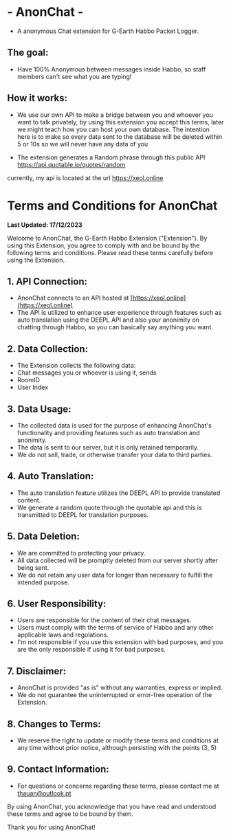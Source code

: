 # - AnonChat -

- A anonymous Chat extension for G-Earth Habbo Packet Logger.


## The goal:

- Have 100% Anonymous between messages inside Habbo, so staff members can't see what you are typing!

## How it works:

- We use our own API to make a bridge between you and whoever you want to talk privately, by using this extension you accept this terms, later we might teach how you can host your own
 database. The intention here is to make so every data sent to the database will be deleted within 5 or 10s so we will never have any data of you

- The extension generates a Random phrase through this public API https://api.quotable.io/quotes/random

currently, my api is located at the url https://xeol.online

# Terms and Conditions for AnonChat

**Last Updated: 17/12/2023**

Welcome to AnonChat, the G-Earth Habbo Extension ("Extension"). By using this Extension, you agree to comply with and be bound by the following terms and conditions. Please read these terms carefully before using the Extension.

## 1. API Connection:

- AnonChat connects to an API hosted at [https://xeol.online](https://xeol.online).
- The API is utilized to enhance user experience through features such as auto translation using the DEEPL API and also your anonimity on chatting through Habbo, so you can basically say anything you want.

## 2. Data Collection:

- The Extension collects the following data:
 - Chat messages you or whoever is using it, sends
 - RoomID
 - User Index

## 3. Data Usage:

- The collected data is used for the purpose of enhancing AnonChat's functionality and providing features such as auto translation and anonimity.
- The data is sent to our server, but it is only retained temporarily.
- We do not sell, trade, or otherwise transfer your data to third parties.

## 4. Auto Translation:

- The auto translation feature utilizes the DEEPL API to provide translated content.
- We generate a random quote through the quotable api and this is transmitted to DEEPL for translation purposes.

## 5. Data Deletion:

- We are committed to protecting your privacy.
- All data collected will be promptly deleted from our server shortly after being sent.
- We do not retain any user data for longer than necessary to fulfill the intended purpose.

## 6. User Responsibility:

- Users are responsible for the content of their chat messages.
- Users must comply with the terms of service of Habbo and any other applicable laws and regulations.
- I'm not responsible if you use this extension with bad purposes, and you are the only responsible if using it for bad purposes.

## 7. Disclaimer:

- AnonChat is provided "as is" without any warranties, express or implied.
- We do not guarantee the uninterrupted or error-free operation of the Extension.

## 8. Changes to Terms:

- We reserve the right to update or modify these terms and conditions at any time without prior notice, although persisting with the points (3, 5)

## 9. Contact Information:

- For questions or concerns regarding these terms, please contact me at thauan@outlook.pt

By using AnonChat, you acknowledge that you have read and understood these terms and agree to be bound by them.

Thank you for using AnonChat!
